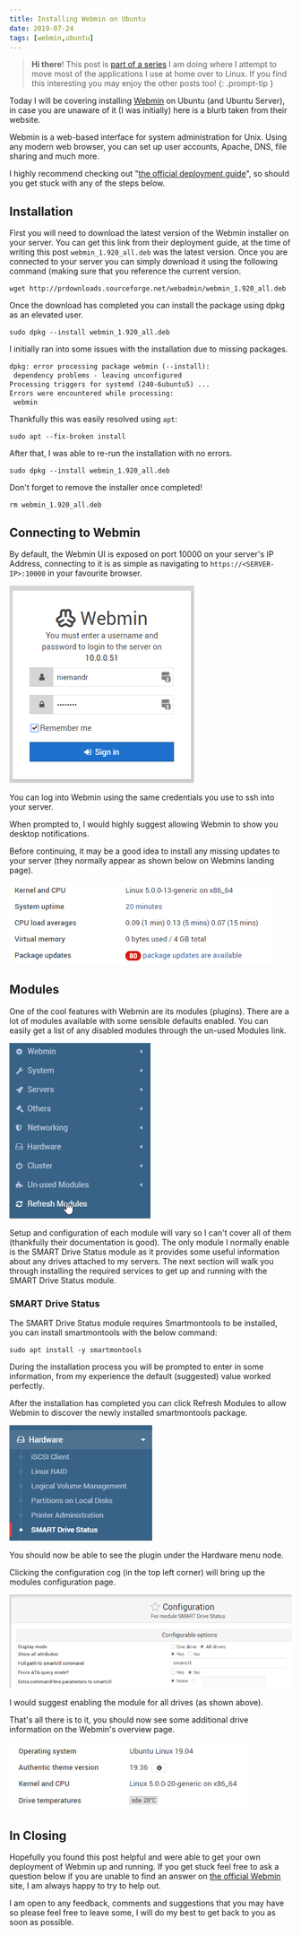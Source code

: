 ```yaml
---
title: Installing Webmin on Ubuntu
date: 2019-07-24
tags: [webmin,ubuntu]
---
```


> **Hi there**! This post is [part of a series](https://www.richardn.ca/series/#home-server-revamp-2019) I am doing where I attempt to move most of the applications I use at home over to Linux. If you find this interesting you may enjoy the other posts too!
{: .prompt-tip }

Today I will be covering installing [Webmin](https://www.webmin.com/) on Ubuntu (and Ubuntu Server), in case you are unaware of it (I was initially) here is a blurb taken from their website.

Webmin is a web-based interface for system administration for Unix. Using any modern web browser, you can set up user accounts, Apache, DNS, file sharing and much more.

I highly recommend checking out "[the official deployment guide](https://www.webmin.com/deb.html)", so should you get stuck with any of the steps below.

## Installation
First you will need to download the latest version of the Webmin installer on your server. You can get this link from their deployment guide, at the time of writing this post `webmin_1.920_all.deb` was the latest version. Once you are connected to your server you can simply download it using the following command (making sure that you reference the current version.

```shell
wget http://prdownloads.sourceforge.net/webadmin/webmin_1.920_all.deb
```

Once the download has completed you can install the package using dpkg as an elevated user.

```shell
sudo dpkg --install webmin_1.920_all.deb
```

I initially ran into some issues with the installation due to missing packages.

```
dpkg: error processing package webmin (--install):
 dependency problems - leaving unconfigured
Processing triggers for systemd (240-6ubuntu5) ...
Errors were encountered while processing:
 webmin
```

Thankfully this was easily resolved using `apt`:

```shell
sudo apt --fix-broken install
```

After that, I was able to re-run the installation with no errors.

```shell
sudo dpkg --install webmin_1.920_all.deb
```

Don't forget to remove the installer once completed!

```shell
rm webmin_1.920_all.deb
```

## Connecting to Webmin
By default, the Webmin UI is exposed on port 10000 on your server's IP Address, connecting to it is as simple as navigating to `https://<SERVER-IP>:10000` in your favourite browser.

<img src="./001.png" alt="" />

You can log into Webmin using the same credentials you use to ssh into your server.

When prompted to, I would highly suggest allowing Webmin to show you desktop notifications.

Before continuing, it may be a good idea to install any missing updates to your server (they normally appear as shown below on Webmins landing page).

<img src="./002.png" alt="" />

## Modules
One of the cool features with Webmin are its modules (plugins). There are a lot of modules available with some sensible defaults enabled. You can easily get a list of any disabled modules through the un-used Modules link.

<img src="./003.png" alt="" />

Setup and configuration of each module will vary so I can't cover all of them (thankfully their documentation is good). The only module I normally enable is the SMART Drive Status module as it provides some useful information about any drives attached to my servers.
The next section will walk you through installing the required services to get up and running with the SMART Drive Status module.

### SMART Drive Status
The SMART Drive Status module requires Smartmontools to be installed, you can install smartmontools with the below command:

```shell
sudo apt install -y smartmontools
```

During the installation process you will be prompted to enter in some information, from my experience the default (suggested) value worked perfectly.

After the installation has completed you can click Refresh Modules to allow Webmin to discover the newly installed smartmontools package.

<img src="./004.png" alt="" />

You should now be able to see the plugin under the Hardware menu node.

Clicking the configuration cog (in the top left corner) will bring up the modules configuration page.

<img src="./005.png" alt="" />

I would suggest enabling the module for all drives (as shown above).

That's all there is to it, you should now see some additional drive information on the Webmin's overview page.

<img src="./006.png" alt="" />

## In Closing
Hopefully you found this post helpful and were able to get your own deployment of Webmin up and running. If you get stuck feel free to ask a question below if you are unable to find an answer on [the official Webmin](https://www.webmin.com/) site, I am always happy to try to help out.

I am open to any feedback, comments and suggestions that you may have so please feel free to leave some, I will do my best to get back to you as soon as possible.
